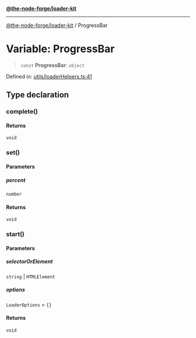 [**@the-node-forge/loader-kit**](../README.md)

---

[@the-node-forge/loader-kit](../globals.md) / ProgressBar

# Variable: ProgressBar

> `const` **ProgressBar**: `object`

Defined in:
[utils/loaderHelpers.ts:41](https://github.com/The-Node-Forge/loader-kit/blob/1145f50a67a91801f92275bbcccb06a23e0f3095/src/utils/loaderHelpers.ts#L41)

## Type declaration

### complete()

#### Returns

`void`

### set()

#### Parameters

##### percent

`number`

#### Returns

`void`

### start()

#### Parameters

##### selectorOrElement

`string` | `HTMLElement`

##### options

`LoaderOptions` = `{}`

#### Returns

`void`
